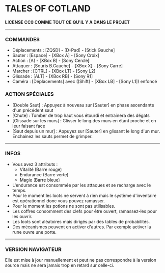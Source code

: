 # TALES OF COTLAND

**LICENSE CC0 COMME TOUT CE QU'IL Y A DANS LE PROJET**
___

### COMMANDES

- Déplacements : [ZQSD] - [D-Pad] - [Stick Gauche]
- Sauter : [Espace] - [XBox A] - [Sony Croix]
- Action : [A] - [XBox B] - [Sony Cercle]
- Attaquer : [Souris B.Gauche] - [XBox X] - [Sony Carré]
- Marcher : [CTRL] - [XBox LT] - [Sony L2]
- Glissade : [ALT] - [XBox RB] - [Sony R1]
- Caméra : [Déplacements] avec ([Shift] - [XBox LB] - [Sony L1]) enfoncé

### ACTION SPÉCIALES

- [Double Saut] : Appuyez à nouveau sur [Sauter] en phase ascendante d'un précédent saut
- [Chute] : Tomber de trop haut vous étourdi et entrainera des dégats
- [Glissade sur les murs] : Glisser le long des murs en étant proche et en leur faisant face
- [Saut depuis un mur] : Appuyez sur [Sauter] en glissant le long d'un mur. Enchainez les sauts permet de grimper.

___

### INFOS

- Vous avez 3 attributs :
	- Vitalité (Barre rouge)
	- Endurance (Barre verte)
	- Magie (Barre bleue)
- L'endurance est consommée par les attaques et se recharge avec le temps.
- Pour le moment les loots ne servent à rien mais le système d'inventaire est opérationnel donc vous pouvez ramasser.
- Pour le moment les potions ne sont pas utilisables.
- Les coffres consomment des clefs pour être ouvert, ramassez-les pour les ouvrir.
- Les loots sont aléatoires mais dirigés par des tables de probabilités.
- Des mécanismes peuvent en activer d'autres. Par exemple activer la rune ouvre une porte.

___

### VERSION NAVIGATEUR

Elle est mise à jour manuellement et peut ne pas correspondre à la version source mais ne sera jamais trop en retard sur celle-ci.